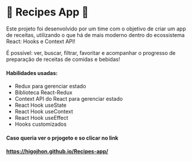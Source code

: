 # :cake: Recipes App :tropical_drink:

Este projeto foi desenvolvido por um time  com o objetivo de criar um app de receitas, utilizando o que há de mais moderno dentro do ecossistema React: Hooks e Context API!

É possível: ver, buscar, filtrar, favoritar e acompanhar o progresso de preparação de receitas de comidas e bebidas!

#### Habilidades usadas:

* Redux para gerenciar estado
* Biblioteca React-Redux
* Context API do React para gerenciar estado
* React Hook useState
* React Hook useContext
* React Hook useEffect
* Hooks customizados

#### Caso queria ver o prjogeto e so clicar no link
#### https://higojhon.github.io/Recipes-app/